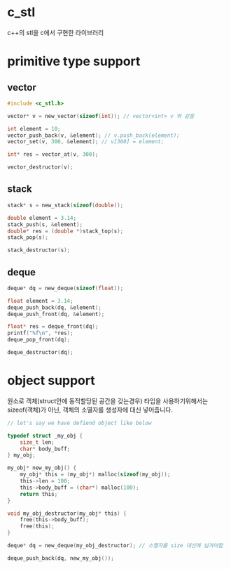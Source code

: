 # c_stl

c++의 stl을 c에서 구현한 라이브러리

# primitive type support

## vector

```c
#include <c_stl.h>

vector* v = new_vector(sizeof(int)); // vector<int> v 와 같음

int element = 10;
vector_push_back(v, &element); // v.push_back(element);
vector_set(v, 300, &element); // v[300] = element;

int* res = vector_at(v, 300);

vector_destructor(v);
```

## stack

```c
stack* s = new_stack(sizeof(double));

double element = 3.14;
stack_push(s, &element);
double* res = (double *)stack_top(s);
stack_pop(s);

stack_destructor(s);
```

## deque

```c
deque* dq = new_deque(sizeof(float));

float element = 3.14;
deque_push_back(dq, &element);
deque_push_front(dq, &element);

float* res = deque_front(dq);
printf("%f\n", *res);
deque_pop_front(dq);

deque_destructor(dq);
```

# object support

원소로 객체(struct안에 동적할당된 공간을 갖는경우) 타입을 사용하기위해서는 sizeof(객체)가 아닌, 객체의 소멸자를 생성자에 대신 넣어줍니다.

```c
// let's say we have defiend object like below

typedef struct _my_obj {
    size_t len;
    char* body_buff;
} my_obj;

my_obj* new_my_obj() {
    my_obj* this = (my_obj*) malloc(sizeof(my_obj));
    this->len = 100;
    this->body_buff = (char*) malloc(100);
    return this;
}

void my_obj_destructor(my_obj* this) {
    free(this->body_buff);
    free(this);
}

deque* dq = new_deque(my_obj_destructor); // 소멸자를 size 대신에 넘겨야함

deque_push_back(dq, new_my_obj());

```
